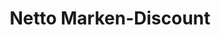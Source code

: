 ---
title: "Netto Marken-Discount"
url: /nuernberg/netto-marken-discount-kopernikusplatz/
shop: Supermarkt
---